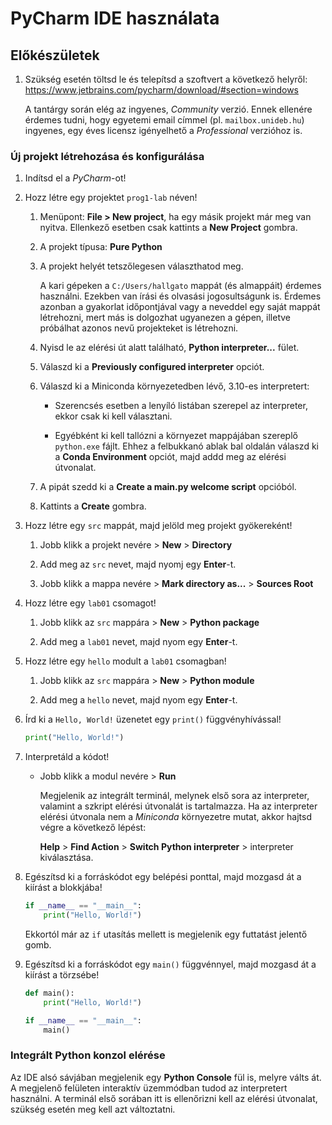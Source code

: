 
# PyCharm IDE használata

## Előkészületek

1. Szükség esetén töltsd le és telepítsd a szoftvert a következő helyről: https://www.jetbrains.com/pycharm/download/#section=windows

    A tantárgy során elég az ingyenes, *Community* verzió. Ennek ellenére érdemes tudni, hogy egyetemi email címmel (pl. `mailbox.unideb.hu`) ingyenes, egy éves licensz igényelhető a *Professional* verzióhoz is.


### Új projekt létrehozása és konfigurálása

1. Indítsd el a *PyCharm*-ot!

1. Hozz létre egy projektet `prog1-lab` néven!
    
    1. Menüpont: **File > New project**, ha egy másik projekt már meg van nyitva. Ellenkező esetben csak kattints a **New Project** gombra.

    1. A projekt típusa: **Pure Python**

    1. A projekt helyét tetszőlegesen választhatod meg.
   
        A kari gépeken a `C:/Users/hallgato` mappát (és almappáit) érdemes használni. Ezekben van írási és olvasási jogosultságunk is. Érdemes azonban a gyakorlat időpontjával vagy a neveddel egy saját mappát létrehozni, mert más is dolgozhat ugyanezen a gépen, illetve próbálhat azonos nevű projekteket is létrehozni.

    2. Nyisd le az elérési út alatt található, **Python interpreter...** fület.

    3. Válaszd ki a **Previously configured interpreter** opciót.

    4. Válaszd ki a Miniconda környezetedben lévő, 3.10-es interpretert:

        * Szerencsés esetben a lenyíló listában szerepel az interpreter, ekkor csak ki kell választani.

        * Egyébként ki kell tallózni a környezet mappájában szereplő `python.exe` fájlt. Ehhez a felbukkanó ablak bal oldalán válaszd ki a **Conda Environment** opciót, majd addd meg az elérési útvonalat.

    5. A pipát szedd ki a **Create a main.py welcome script** opcióból.

    6. Kattints a **Create** gombra.

2. Hozz létre egy `src` mappát, majd jelöld meg projekt gyökereként!
    1. Jobb klikk a projekt nevére > **New** > **Directory**

    2. Add meg az `src` nevet, majd nyomj egy **Enter**-t.

    3. Jobb klikk a mappa nevére > **Mark directory as...** > **Sources Root**

3. Hozz létre egy `lab01` csomagot!
    1. Jobb klikk az `src` mappára > **New** > **Python package**

    2. Add meg a `lab01` nevet, majd nyom egy **Enter**-t.

4. Hozz létre egy `hello` modult a `lab01` csomagban!
    1. Jobb klikk az `src` mappára > **New** > **Python module**

    2. Add meg a `hello` nevet, majd nyom egy **Enter**-t.
    
5. Írd ki a `Hello, World!` üzenetet egy `print()` függvényhívással!

    ```python
    print("Hello, World!")
    ```
6. Interpretáld a kódot!

    * Jobb klikk a modul nevére > **Run**

        Megjelenik az integrált terminál, melynek első sora az interpreter, valamint a szkript elérési útvonalát is tartalmazza. Ha az interpreter elérési útvonala nem a *Miniconda* környezetre mutat, akkor hajtsd végre a következő lépést:
        
        **Help** > **Find Action** > **Switch Python interpreter** > interpreter kiválasztása.

7. Egészítsd ki a forráskódot egy belépési ponttal, majd mozgasd át a kiírást a blokkjába!

    ```python
    if __name__ == "__main__":
        print("Hello, World!")
    ```

    Ekkortól már az `if` utasítás mellett is megjelenik egy futtatást jelentő gomb.

8. Egészítsd ki a forráskódot egy `main()` függvénnyel, majd mozgasd át a kiírást a törzsébe!

    ```python
    def main():
        print("Hello, World!")

    if __name__ == "__main__":
        main()
    ```

### Integrált Python konzol elérése

Az IDE alsó sávjában megjelenik egy **Python Console** fül is, melyre válts át. A megjelenő felületen interaktív üzemmódban tudod az interpretert használni. A terminál első sorában itt is ellenőrizni kell az elérési útvonalat, szükség esetén meg kell azt változtatni.